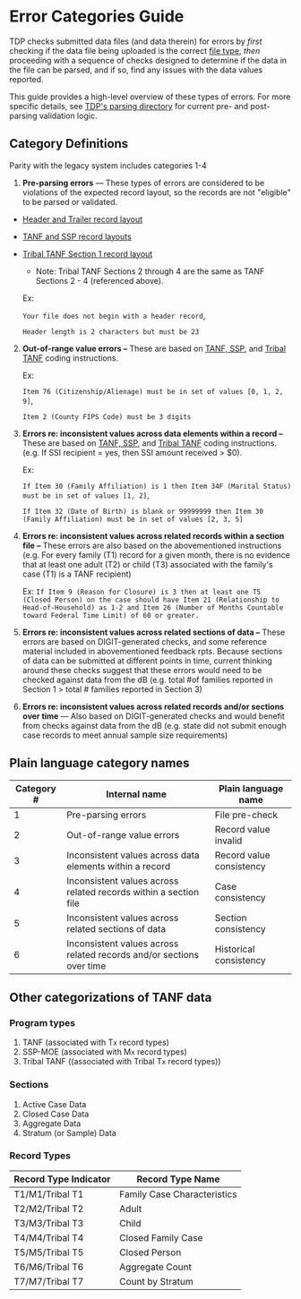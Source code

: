 # Error Categories Guide

TDP checks submitted data files (and data therein) for errors by _first_ checking if the data file being uploaded is the correct [file type](https://github.com/raft-tech/TANF-app/pull/2725), _then_ proceeding with a sequence of checks designed to determine if the data in the file can be parsed, and if so, find any issues with the data values reported. 

This guide provides a high-level overview of these types of errors. For more specific details, see [TDP's parsing directory](https://github.com/raft-tech/TANF-app/tree/develop/tdrs-backend/tdpservice/parsers) for current pre- and post-parsing validation logic.

## Category Definitions

Parity with the legacy system includes categories 1-4

1. **Pre-parsing errors** — These types of errors are considered to be violations of the expected record layout, so the records are not "eligible" to be parsed or validated. 

- [Header and Trailer record layout](https://www.acf.hhs.gov/sites/default/files/documents/ofa/transmission_file_header_trailer_record.pdf)
- [TANF and SSP record layouts](https://www.acf.hhs.gov/sites/default/files/documents/ofa/ACF-199-%26amp%3B-209-TANF-SSP-data-report-layouts-thru-2026-10.xlsx)
- [Tribal TANF Section 1 record layout](https://www.acf.hhs.gov/sites/default/files/documents/ofa/tribal_layout_for_section1.pdf)
  - Note: Tribal TANF Sections 2 through 4 are the same as TANF Sections 2 - 4 (referenced above). 


   Ex:

   ```Your file does not begin with a header record```,

   ```Header length is 2 characters but must be 23```

2. **Out-of-range value errors –** These are based on [TANF, SSP](https://www.acf.hhs.gov/ofa/policy-guidance/acf-ofa-pi-23-04), and [Tribal TANF](https://www.acf.hhs.gov/ofa/policy-guidance/tribal-tanf-data-coding-instructions) coding instructions.

   Ex:

   ```Item 76 (Citizenship/Alienage) must be in set of values [0, 1, 2, 9]```,

   ```Item 2 (County FIPS Code) must be 3 digits```

3. **Errors re: inconsistent values across data elements within a record –** These are based on [TANF, SSP](https://www.acf.hhs.gov/ofa/policy-guidance/acf-ofa-pi-23-04), and [Tribal TANF](https://www.acf.hhs.gov/ofa/policy-guidance/tribal-tanf-data-coding-instructions) coding instructions. (e.g. If SSI recipient = yes, then SSI amount received > $0).

   Ex:

   ```If Item 30 (Family Affiliation) is 1 then Item 34F (Marital Status) must be in set of values [1, 2]```,

   ```If Item 32 (Date of Birth) is blank or 99999999 then Item 30 (Family Affiliation) must be in set of values [2, 3, 5] ```

   

4. **Errors re: inconsistent values across related records within a section file –** These errors are also based on the abovementioned instructions (e.g. For every family (T1) record for a given month, there is no evidence that at least one adult (T2) or child (T3) associated with the family's case (T1) is a TANF recipient)

    Ex:
```If Item 9 (Reason for Closure) is 3 then at least one T5 (Closed Person) on the case should have Item 21 (Relationship to Head-of-Household) as 1-2 and Item 26 (Number of Months Countable toward Federal Time Limit) of 60 or greater.```



5. **Errors re: inconsistent values across related sections of data –** These errors are based on DIGIT-generated checks, and some reference material included in abovementioned feedback rpts. Because sections of data can be submitted at different points in time, current thinking around these checks suggest that these errors would need to be checked against data from the dB (e.g. total #of families reported in Section 1 > total # families reported in Section 3)

6. **Errors re: inconsistent values across related records and/or sections over time** — Also based on DIGIT-generated checks and would benefit from checks against data from the dB (e.g. state did not submit enough case records to meet annual sample size requirements)

## Plain language category names

| Category # | Internal name                                                | Plain language name      |
| ---------- | ------------------------------------------------------------ | ------------------------ |
| 1          | Pre-parsing errors                                           | File pre-check           |
| 2          | Out-of-range value errors                                    | Record value invalid     |
| 3          | Inconsistent values across data elements within a record     | Record value consistency |
| 4          | Inconsistent values across related records within a section file | Case consistency         |
| 5          | Inconsistent values across related sections of data          | Section consistency      |
| 6          | Inconsistent values across related records and/or sections over time | Historical consistency   |

## Other categorizations of TANF data

### Program types

1. TANF (associated with T`x` record types)
2. SSP-MOE (associated with M`x` record types)
3. Tribal TANF ((associated with Tribal T`x` record types))

### Sections

1. Active Case Data
2. Closed Case Data
3. Aggregate Data
4. Stratum (or Sample) Data

### Record Types

| Record Type Indicator | Record Type Name            |
| --------------------- | --------------------------- |
| T1/M1/Tribal T1                    | Family Case Characteristics |
| T2/M2/Tribal T2                    | Adult                       |
| T3/M3/Tribal T3                    | Child                       |
| T4/M4/Tribal T4                    | Closed Family Case          |
| T5/M5/Tribal T5                    | Closed Person               |
| T6/M6/Tribal T6                    | Aggregate Count             |
| T7/M7/Tribal T7                    | Count by Stratum            |


